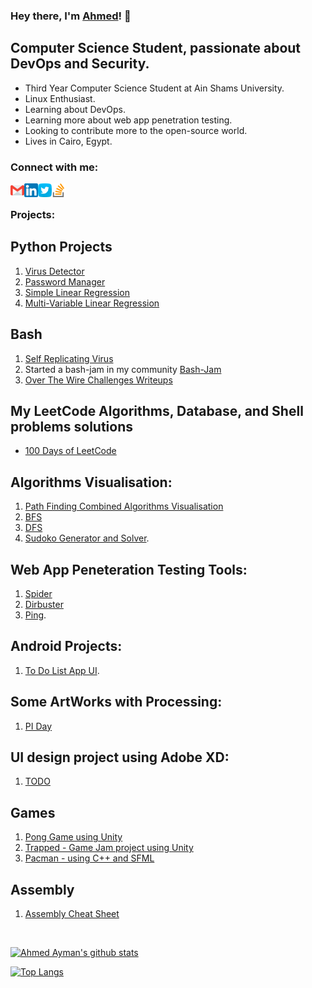 ### Hey there, I'm [Ahmed](https://www.github.com/a7medayman6)! 👋

## Computer Science Student, passionate about DevOps and Security.
-   Third Year Computer Science Student at Ain Shams University.
-   Linux Enthusiast.
-   Learning about DevOps.
-   Learning more about web app penetration testing.
-   Looking to contribute more to the open-source world.
-   Lives in Cairo, Egypt.

### Connect with me:

[<img align="left" alt="a7medayman6 | email" width="22px" src="Images/gmail.png" />](mailto:a.ayman6000@gmail.com)
[<img align="left" alt="a7medayman6 | Linkedin" width="22px" src="Images/linkedin.png" />](https://www.linkedin.com/in/a7medayman6/)
[<img align="left" alt="a7medayman6 | Twitter" width="22px" src="Images/twitter.png"/>](https://twitter.com/a7med_ayman66)
[<img align="left" alt="a7medayman6 | Stackoverflow" width="22px" src="Images/stack-overflow.png" />](https://stackoverflow.com/users/14310323/ahmed-ayman)


</br>


### Projects:

## Python Projects
  1. [Virus Detector](https://github.com/a7medayman6/Virus-Detector)
  2. [Password Manager](https://github.com/a7medayman6/Password-Manager)
  3. [Simple Linear Regression](https://github.com/a7medayman6/Simple-Linear-Regression)
  4. [Multi-Variable Linear Regression](https://github.com/a7medayman6/Multi-Variable-Linear-Regression)

## Bash 
  1. [Self Replicating Virus](https://github.com/a7medayman6/Self-Replicating-Virus)
  2. Started a bash-jam in my community [Bash-Jam](https://github.com/a7medayman6/BASH-JAM-I) 
  3. [Over The Wire Challenges Writeups](https://github.com/a7medayman6/Over-The-Wire_leviathan-)
  
## My LeetCode Algorithms, Database, and Shell problems solutions
  - [100 Days of LeetCode](https://github.com/a7medayman6/100-Days-of-LeetCode)
  
## Algorithms Visualisation: </br>
  1. [Path Finding Combined Algorithms Visualisation](https://github.com/a7medayman6/Path-Finding-Algorithms-Visualisation)
  2. [BFS](https://github.com/a7medayman6/Breadth-First-Search-Visualization) </br>
  4. [DFS](https://github.com/a7medayman6/Depth-First-Search-Visualization) </br>
  5. [Sudoko Generator and Solver](https://github.com/a7medayman6/Sudoku-Generator-and-Solver).</br>
 
## Web App Peneteration Testing Tools: 
  1. [Spider](https://github.com/a7medayman6/Spidering-Tool) 
  2. [Dirbuster](https://github.com/a7medayman6/dirbuster) 
  3. [Ping](https://github.com/a7medayman6/Connection-Checker). 

## Android Projects: 
  1. [To Do List App UI](https://github.com/a7medayman6/To-Do-List).

## Some ArtWorks with Processing: 
  1. [PI Day](https://github.com/a7medayman6/PI-Digits-Artworks)
 
## UI design project using Adobe XD: 
  1. [TODO](https://github.com/a7medayman6/TO-DO-LIST-APP-UI)
  
## Games
  1. [Pong Game using Unity](https://github.com/a7medayman6/Pong-Unity)
  2. [Trapped - Game Jam project using Unity](https://github.com/a7medayman6/Trapped)
  3. [Pacman - using C++ and SFML](https://github.com/a7medayman6/PacMan-with-impossible-mode)

## Assembly 
  1. [Assembly Cheat Sheet](https://github.com/a7medayman6/Assembly-Cheat-Sheet)

<br />

[![Ahmed Ayman's github stats](https://github-readme-stats.vercel.app/api?username=a7medayman6&hide=stars&show_icons=true&theme=radical&include_all_commits=true&count_private=true)](https://github.com/a7medayman6?tab=repositories)

[![Top Langs](https://github-readme-stats.vercel.app/api/top-langs/?username=a7medayman6&layout=compact&theme=radical)](https://github.com/a7medayman6?tab=repositories)

<!--
**a7medayman6/a7medayman6** is a ✨ _special_ ✨ repository because its `README.md` (this file) appears on your GitHub profile.

Here are some ideas to get you started:

- 🔭 I’m currently working on ...
- 🌱 I’m currently learning ...
- 👯 I’m looking to collaborate on ...
- 🤔 I’m looking for help with ...
- 💬 Ask me about ...
- 📫 How to reach me: ...
- 😄 Pronouns: ...
- ⚡ Fun fact: ...
-->

